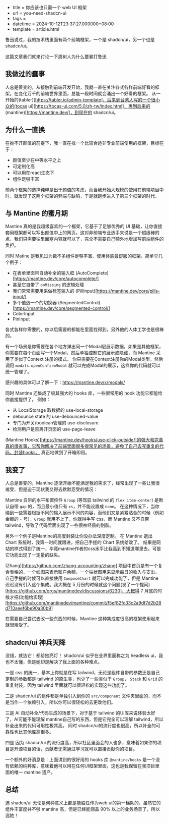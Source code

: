  - title = 你应该也只需一个 web UI 框架
 - url = you-need-shadcn-ui
 - tags =
 - datetime = 2024-10-12T23:37:27.000000+08:00
 - template = article.html

鲁迅说过，我的技术栈里面有两个前端框架，一个是 shadcn/ui，另一个也是shadcn/ui。

这篇文章我们就来讨论一下周树人为什么要暴打鲁迅

<!--more-->

## 我做过的蠢事
人总是善变的，从接触到前端开发开始，我就一直在关注各式各样前端好看的框架。在变化万千的前端世界里面，总能一段时间就会涌出一个好看的框架。
从一开始的(tabler)[https://tabler.io/admin-template]，后来到台湾人写的一个很小众的(tocas ui)[https://tocas-ui.com/5.0/zh-tw/index.html]，再到后来的 (mantine)[https://mantine.dev/]，到现在的 shadcn/ui。

## 为什么一直换

在抛不开颜值的前提下，我一直在找一个比较合适非专业前端使用的框架，目标在于：
 - 颜值至少在中等水平之上
 - 可定制化高
 - 可以用在react生态下
 - 组件足够丰富

前两个框架的选择纯粹是出于颜值的考虑，而当我开始大规模的使用在前端项目中时，就发现了这两个框架的弊端与缺陷，于是就跑步进入了第三个框架的时代。


## 与 Mantine 的蜜月期

Mantine 真的是我超级喜欢的一个框架，它基于了足够优秀的 UI 基础，让你直接套用框架都可以写出颜值中上的网页，这对非前端专业选手来说是一个超级棒的点，我们只需要往里面塞内容就可以了，完全不需要自己额外地增加写前端组件的负担。

同时 Matine 是我见过为数不多组件足够丰富、使用体感最舒服的框架。简单举几个例子：

 - 在表单里面带自动补全的输入框 (AutoComplete)[https://mantine.dev/core/autocomplete/]
  - 甚至它自带了 `onMissing` 的逻辑处理
 - 我们常常需要用来做标签输入的 (PillInput)[https://mantine.dev/core/pills-input/]
 - 多个值选一个的切换器 (SegmentedControl)[https://mantine.dev/core/segmented-control/]
- ColorInput
- PinInput

各式各样你需要的，你以后需要的都能在里面找得到，另外他的人体工学也是很棒的。

有一个场景是你需要在各个地方弹出同一个Modal层展示数据，如果是其他框架，你需要在每个页面写一个Modal，然后单独控制它的展示或隐藏，而 Mantine 采用了类似于Context 注册的模式，
你只需要在Context注册你的Modal类型，然后调用 `modals.openConfirmModal` 就可以完成Modal的展示，这样你的代码就可以统一管理了。

感兴趣的具体可以了解一下：https://mantine.dev/x/modals/

同时 Mantine 还集成了极其强大的 hooks 库，一些很常用的 hook 功能它都能给你直接提供了。
例如：
 - 从 LocalStorage 取数据的 use-local-storage
 - debounce state 的 use-debounced-value
 - 专门为开关/boolean管理的 use-disclosure
 - 检测用户是否离开页面的 use-page-leave

(Mantine Hooks)[https://mantine.dev/hooks/use-click-outside/]的强大和完善真的很省事，它帮你解决了前端里面很多很常见的场景，避免了自己去写重复的代码、封装hooks。 真正地做到了开箱即用。

## 我变了

人总是善变的，Mantine 逐渐开始不能满足我的需求了，经常出现了一些让我很难受、但是迫于现状我又得去默默忍受的情况：

Mantine 自带的水平布置控件 `Group` (等驾驭 tailwind 的 `flex item-center`) 是默认自带 `gap` 的，而且最小值只有 `xs`，并不能设置成 `none`。
在这种情况下，当你碰到一些需要根据不同的输入展示不同的内容，而他们又是紧紧贴合的时候（例如金额的 `-` 号），`Group` 就用不上了，你就得手写 css，而 Mantine 又不自带 tailwind，导致了代码里面出现了一些很神经质的割裂。

另外一个例子是Mantine的高度封装让你没办法深度定制。 在 Mantine 退出 Chart 系统时，我第一时间就跟进，把自己手搓的 Chart 系统给改了。
结果是网站的样式得到了统一，毕竟mantine作者的css水平比我高到不知道哪里去。可是它功能出现了一定量的缺失。

(Zhang)[https://github.com/zhang-accounting/zhang] 项目中首页是有一个复合表格的，一个线图来表示账户余额，一个柱状图用来显示每日的收入与支出。
自己手搓的时候可以直接使用 `ComposeChart` 就可以完成功能了，但是 Mantine 迟迟没有引入这个集成。我大概在 5 月份的时候就这个问题(发了一个提问)[https://github.com/orgs/mantinedev/discussions/6230]，大概得 7 月底的时候才把(功能给实现)[https://github.com/mantinedev/mantine/commit/f5ef82fc33c2a9df7d2b28d710aeef6be90a30b9]

在需要自己尝试去改一些东西的时候，Mantine 这种集成度很高的框架使用起来就很难受了。

## shadcn/ui 神兵天降

没错，就选它！都给她亮灯！ shadcn/ui 似乎在业界里面称之为 headless ui，我也不太懂，但是她却是解决了我上面的各种难点。

一是 css 的统一，基本上你就是在写 tailwind，无论是组件自带的参数还是自己定制的参数都是 tailwind 的原生类，也少了一些类似于 `Group`， `Stack` 和 `Grid` 的重复封装，因为 tailwind 里面就可以很轻松的实现这些功能了。

二是 shadcn/ui 的组件都是单独引入到你的 `src/component` 文件夹里面的，而不是当作一个依赖引入，所以你可以很轻松的去更改他们。

三是 AI 自动补全/代码生成的场景下，对于基于 tailwind 的UI库来说体验太好了，AI可能不能理解 mantine自己写的东西，但是它完全可以理解 tailwind，所以补全出来的代码可用性极其高。
同时 shadcn/ui的流行度也很高，所以补全的可靠性也比其他库高很多。

四是 因为 shadcn/ui 的流行度高，所以社区里面会的人也多，意味着如果你的项目是开源项目的话，贡献者无需通过学习就可以直接贡献你的项目。

一个额外的好消息是：上面讲到的很好用的 hooks 库 `@mantine/hooks` 是一个没有依赖的纯粹库，意味着他可以用在任何UI框架里面，这也是我保留在我项目里面的唯一 mantine 遗产。

## 总结
选 shadcn/ui 无论是何种意义上都是能胜任作为web ui的第一梯队的，虽然它的组件丰富度并不够 mantine 高，但是已经能涵盖 90% 以上的业务场景了。所以选她！
